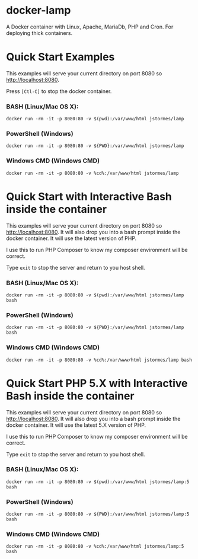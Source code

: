 # docker-lamp
A Docker container with Linux, Apache, MariaDb, PHP and Cron.  For deploying thick containers.

# Quick Start Examples

  This examples will serve your current directory on port 8080 so [http://localhost:8080](http://localhost:8080).  

  Press `[Ctl-C]` to stop the docker container.

### BASH (Linux/Mac OS X):

```docker run -rm -it -p 8080:80 -v $(pwd):/var/www/html jstormes/lamp```

### PowerShell (Windows)

```docker run -rm -it -p 8080:80 -v ${PWD}:/var/www/html jstormes/lamp```

### Windows CMD (Windows CMD)

```docker run -rm -it -p 8080:80 -v %cd%:/var/www/html jstormes/lamp```


# Quick Start with Interactive Bash inside the container

  This examples will serve your current directory on port 8080 so [http://localhost:8080](http://localhost:8080).  It 
will also drop you into a bash prompt inside the docker container.  It will use the latest version of PHP.

  I use this to run PHP Composer to know my composer environment will be correct.

  Type `exit` to stop the server and return to you host shell.

### BASH (Linux/Mac OS X):

```docker run -rm -it -p 8080:80 -v $(pwd):/var/www/html jstormes/lamp bash```

### PowerShell (Windows)

```docker run -rm -it -p 8080:80 -v ${PWD}:/var/www/html jstormes/lamp bash```

### Windows CMD (Windows CMD)

```docker run -rm -it -p 8080:80 -v %cd%:/var/www/html jstormes/lamp bash```


# Quick Start PHP 5.X with Interactive Bash inside the container

  This examples will serve your current directory on port 8080 so [http://localhost:8080](http://localhost:8080).  It 
will also drop you into a bash prompt inside the docker container.  It will use the latest 5.X version of PHP.

  I use this to run PHP Composer to know my composer environment will be correct.

  Type `exit` to stop the server and return to you host shell.

### BASH (Linux/Mac OS X):

```docker run -rm -it -p 8080:80 -v $(pwd):/var/www/html jstormes/lamp:5 bash```

### PowerShell (Windows)

```docker run -rm -it -p 8080:80 -v ${PWD}:/var/www/html jstormes/lamp:5 bash```

### Windows CMD (Windows CMD)

```docker run -rm -it -p 8080:80 -v %cd%:/var/www/html jstormes/lamp:5 bash```



